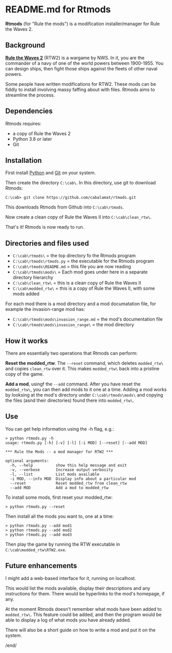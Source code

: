 # README.md for Rtmods

**Rtmods** (for "Rule the mods") is a modification installer/manager for 
Rule the Waves 2.

## Background

[**Rule the Waves 2**](https://nwswargamingstore.net/shop/ols/products/nws-rule-the-waves-ii)
(RTW2) is a wargame by NWS. In it, you are the commander of a navy of one of the world 
powers between 1900-1955. You can design ships, then fight those ships against the fleets
of other naval powers.

Some people have written modifications for RTW2. These mods can be fiddly to 
install involving massy faffing about with files. Rtmods aims to streamline the 
process.

## Dependencies

Rtmods requires:

* a copy of Rule the Waves 2
* Python 3.8 or later
* Git

## Installation

First install [Python](https://www.python.org/) 
and [Git](https://git-scm.com/) on your system.

Then create the directory `C:\cab\`. In this directory, use git to download Rtmods:

```
C:\cab> git clone https://github.com/cabalamat/rtmods.git
```

This downloads Rtmods from Github into `C:\cab\rtmods`.

Now create a clean copy of Rule the Waves II into `C:\cab\clean_rtw\`.

That's it! Rtmods is now ready to run. 

## Directories and files used

* `C:\cab\rtmods\` = the top directory fo the Rtmods program
* `C:\cab\rtmods\rtmods.py` = the executable for the Rtmods program
* `C:\cab\rtmods\README.md` = this file you are now reading
* `C:\cab\rtmods\mods\` = Each mod goes under here in a separate directory hierarchy
* `C:\cab\clean_rtw\` = this is a clean copy of Rule the Waves II
* `C:\cab\modded_rtw\` = this is a copy of Rule the Waves II, with some mods added

For each mod there is a mod directory and a mod documatation file, for 
example the invasion-range mod has:

* `C:\cab\rtmods\mods\invasion_range.md` = the mod's documentation file
* `C:\cab\rtmods\mods\invasion_range\` = the mod directory

## How it works

There are essentially two operations that Rtmods can perform:

**Reset the modded_rtw**. The `--reset` command, which deletes `modded_rtw\` 
and copies `clean_rtw` over it. This makes `modded_rtw\` back into a pristine 
copy of the game.

**Add a mod**, usingf the `--add` command. After you have reset the `modded_rtw\`, 
you can then add mods to it one at a time. Adding a mod works by looksing at the 
mod's directory under `C:\cab\rtmods\mods\` and copying the files (asnd their 
directories) found there into `modded_rtw\`.

## Use

You can get help information using the -h flag, e.g.:

```
> python rtmods.py -h
usage: rtmods.py [-h] [-v] [-l] [-i MOD] [--reset] [--add MOD]

*** Rule the Mods -- a mod manager for RTW2 ***

optional arguments:
  -h, --help          show this help message and exit
  -v, --verbose       Increase output verbosity
  -l, --list          List mods available
  -i MOD, --info MOD  Display info about a particular mod
  --reset             Reset modded_rtw from clean_rtw
  --add MOD           Add a mod to modded_rtw
```

To install some mods, first reset your modded_rtw:

    > python rtmods.py --reset
    
Then install all the mods you want to, one at a time:

    > python rtmods.py --add mod1
    > python rtmods.py --add mod2
    > python rtmods.py --add mod3
    
Then play the game by running the RTW executable in `C:\cab\modded_rtw\RTW2.exe`.

## Future enhancements

I might add a web-based interface for it, running on localhost.

This would list the mods available, display their descriptions and any instructions
for them. There would be hyperlinks to the mod's homepage, if any.

At the moment Rtmods doesn't remember what mods have been added to `modded_rtw\`.
This feature could be added, and then the program would be able to
display a log of what mods you have already added.

There will also be a short guide on how to write a mod and put it on the system.


/end/
